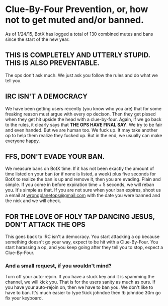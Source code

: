 # Clue-By-Four Prevention, or, how not to get muted and/or banned.

As of 1/24/15, BotX has logged a total of 130 combined mutes and bans since the start of the new year.

## THIS IS COMPLETELY AND UTTERLY STUPID. THIS IS ALSO PREVENTABLE.
The ops don't ask much. We just ask you follow the rules and do what we tell you.

## IRC ISN'T A DEMOCRACY
We have been getting users recently (you know who you are) that for some freaking reason must argue with every op decison. Then they get pissed when they get hit upside the head with a clue-by-four. Again, if we go back to the rules, it clearly says that **THE OPS HAVE FINAL SAY**. We try to be fair and even handed. But we are human too. We fuck up. It may take another op to help them realize they fucked up. But in the end, we usually can make everyone happy.

## FFS, DON'T EVADE YOUR BAN.
We measure bans on BotX time. If it has not been exactly the amount of time listed on your ban (or if none is listed, a week) plus five seconds for BotX to realize the ban is up and remove it, then you are evading. Plain and simple. If you come in before expiration time + 5 seconds, we will reban you. It's simple as that. If you are not sure when your ban expires, shoot us a email at wrongplanetops@gmail.com with the date you were banned and the nick and we will check.

## FOR THE LOVE OF HOLY TAP DANCING JESUS, DON'T ATTACK THE OPS
This goes back to IRC isn't a democracy. You start attacking a op because something doesn't go your way, expect to be hit with a Clue-By-Four. You start harassing a op, and you keep going after they tell you to stop, expect a Clue-By-Four.

### And a small request, if you wouldn't mind?
Turn off your auto-rejoin. If you have a stuck key and it is spamming the channel, we will kick you. That is for the users sanity as much as ours. If you have your auto-rejoin on, then we have to ban you. We don't like to have to ban. It's much easier to type !kick johndoe then !b johndoe 30m go fix your keyboard.
